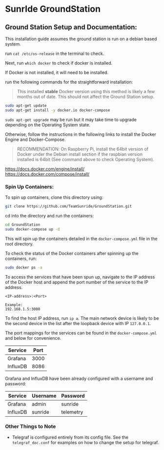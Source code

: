 # SunrIde GroundStation

## Ground Station Setup and Documentation:

This installation guide assumes the ground station is run on a debian based system.

run ```cat /etc/os-release``` in the terminal to check.

Next, run ```which docker``` to check if docker is installed.

If Docker is not installed, it will need to be installed.

run the following commands for the straightforward installation:

> This installed **stable** Docker version using this method is likely a few months out of date. This should not affect the Ground Station setup.

```bash
sudo apt-get update
sudo apt-get install -y docker.io docker-compose
```
```sudo apt-get upgrade``` may be run but it may take time to upgrade depending on the Operating System state.

Otherwise, follow the instructions in the following links to install the Docker Engine and Docker-Compose.

> RECOMMENDATION: On Raspberry Pi, install the 64bit version of Docker under the Debian install section if the raspbian version installed is 64bit (See command above to check Operating System).

https://docs.docker.com/engine/install/
https://docs.docker.com/compose/install/

### Spin Up Containers:

To spin up containers, clone this directory using:

```bash
git clone https://github.com/TeamSunride/GroundStation.git
```

cd into the directory and run the containers:

```bash
cd GroundStation
sudo docker-compose up -d
```

This will spin up the containers detailed in the ```docker-compose.yml``` file in the root directory.

To check the status of the Docker containers after spinning up the containers, run:

```bash
sudo docker ps -a
```

To access the services that have been spun up, navigate to the IP address of the Docker host and append the port number of the service to the IP address.

```
<IP-address>:<Port>

Example:
192.168.1.5:3000
```

To find the host IP address, run ```ip a```. The main network device is likely to be the second device in the list after the loopback device with IP ```127.0.0.1```.

The port mappings for the services can be found in the ```docker-compose.yml``` and below for convenience.

| Service     | Port        |
| ----------- | ----------- |
| Grafana     | 3000        |
| InfluxDB    | 8086        |

Grafana and InfluxDB have been already configured with a username and password:

| Service     | Username    | Password    |
| ----------- | ----------- | ----------- |
| Grafana     | admin       | sunride     |
| InfluxDB    | sunride     | telemetry   |

### Other Things to Note

- Telegraf is configured entirely from its config file. See the ```telegraf_doc.conf``` for examples on how to change the setup for telegraf.